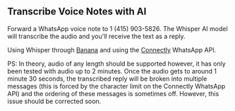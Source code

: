 ## Transcribe Voice Notes with AI
Forward a WhatsApp voice note to 1 (415) 903-5826. The Whisper AI model will transcribe the audio and you'll receive the text as a reply.

Using Whisper through [Banana](https://www.banana.dev/) and using the [Connectly](https://www.connectly.ai/) WhatsApp API.




PS: In theory, audio of any length should be supported however, it has only been tested with audio up to 2 minutes. Once the audio gets to around 1 minute 30 seconds, the transcribed reply will be broken into multiple messages (this is forced by the character limit on the Connectly WhatsApp API) and the ordering of these messages is sometimes off. However, this issue should be corrected soon.
